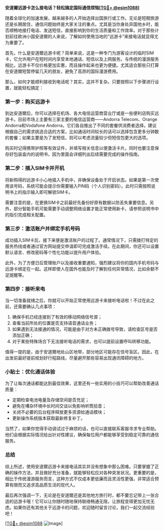 **安道爾远游卡怎么接电话？轻松搞定国际通信烦恼[[TG💪+ @esim1088](https://t.me/s/esim1088)]**

随着全球化的加速发展，越来越多的人开始选择出国旅行或工作。无论是短期旅游还是长期居住，通信问题始终是大家关注的重点。尤其是当你身处异国他乡时，能否顺畅地接打电话、发送短信，直接影响到你的生活质量和工作效率。对于那些计划前往欧洲小国安道爾的人来说，了解如何使用当地的“远游卡”来接电话就显得尤为重要了。

首先，什么是安道爾远游卡呢？简单来说，这是一种专门为游客设计的临时SIM卡，它允许用户在短时间内享受本地通话、短信以及上网服务。与传统的漫游服务相比，远游卡不仅价格更加实惠，而且操作起来也更为便捷。尤其适合那些只打算在安道爾短暂停留几天的朋友，避免了高昂的国际漫游费用。

那么，如何才能顺利接收到电话呢？其实，这并不复杂。只要按照以下步骤进行设置，就能轻松搞定：

### 第一步：购买远游卡

到达安道爾后，你可以选择在机场、各大电信运营商营业厅或是一些便利店购买远游卡。目前市场上主要有三家主要的电信运营商——Andorra Telecom、Orange Andorra和Vodafone Andorra，它们各自推出了不同的套餐供消费者选择。建议根据自己的需求挑选合适的方案，比如通话时间较长的话可以选择包含更多分钟数的套餐；如果主要是为了发短信，则可以考虑流量较少但短信包更大的选项。

购买时记得携带护照等有效证件，并填写相关信息以便激活卡片。同时也要注意保存好包装盒内的说明书，因为里面会详细列出后续需要完成的操作指南。

### 第二步：插入SIM卡并开机

将新购得的远游卡小心地插入手机中，并确保设备处于开启状态。如果是第一次使用该号码，系统可能会提示你需要输入PIN码（个人识别密码）。此时只需按照说明书上的指示输入即可解锁SIM卡。

需要注意的是，在更换SIM卡之前最好先备份好原有数据以防丢失重要信息。另外，部分智能手机可能需要手动调整网络设置才能正常使用新卡，请参照说明书中的指引完成相关配置。

### 第三步：激活账户并绑定手机号码

成功插入SIM卡后，接下来便是激活账户的过程了。通常情况下，只需拨打特定的服务热线或者通过官方网站提交申请即可完成激活手续。在此期间，你还可以设置默认语言、修改密码等个性化功能以提升用户体验。

此外，为了方便日后管理账户以及接收重要通知，强烈建议将你的国内手机号码与远游卡绑定在一起。这样即使人在国外也能及时了解到任何异常情况，比如余额不足提醒等。

### 第四步：接听来电

当一切准备就绪之后，你就可以开始正常使用远游卡来接听电话啦！不过在此之前，还需要确认几点事项：

1. 确保手机已经连接到了有效的移动网络信号源；
2. 查看当前所处的位置是否支持语音通话业务；
3. 如果遇到无法接通的情况，可能是由于对方未正确拨号导致，请检查区号是否添加正确；
4. 对于某些特殊场合下无法接听电话的需求，也可以提前设置呼叫转移功能。

值得一提的是，由于安道爾地处山区地带，部分地区可能存在信号盲区。因此，在出发前最好提前规划好行程路线，尽量避开那些容易出现通讯障碍的地方。

### 小贴士：优化通话体验

为了让每次通话都能达到最佳效果，这里还有一些实用的小技巧可以帮助改善通话质量：

- 定期检查电池电量及存储空间是否充足；
- 避免在嘈杂环境中长时间交谈以免影响听筒拾音；
- 关闭不必要的后台程序释放更多资源给通话模块；
- 更新操作系统版本获取最新修复补丁。

当然了，如果你觉得手动调试过于麻烦的话，也可以直接联系客服寻求专业帮助。他们会根据实际情况给出针对性建议，确保每位用户都能够享受到稳定可靠的通信服务。

### 总结

综上所述，使用安道爾远游卡来接电话其实并没有想象中那么困难。只要掌握了正确的操作方法，并且做好充分准备，就能够轻松应对各种突发状况。更重要的是，相比于传统漫游服务而言，这种方式不仅成本更低廉而且灵活性更强，非常适合预算有限而又追求高品质生活的现代人。

最后再次强调一下，无论是在安道爾还是其他地方旅行时，都不要忘记带上一张合适的远游卡哦！它可以让你随时随地保持联络畅通无阻，让旅程变得更加无忧无虑。如果你还有其他关于远游卡的问题，欢迎随时留言讨论，我们一起交流经验吧！

[[TG💪+ @esim1088](https://t.me/s/esim1088) ![Image](https://i.postimg.cc/4NQfJmqS/Snipaste-2025-05-13-00-14-12.png)]